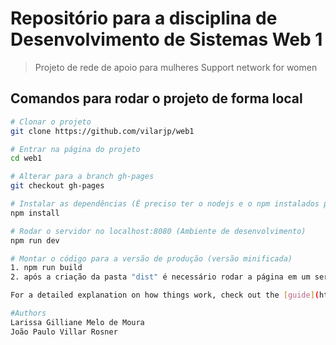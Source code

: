 # Repositório para a disciplina de Desenvolvimento de Sistemas Web 1

> Projeto de rede de apoio para mulheres
> Support network for women

## Comandos para rodar o projeto de forma local

``` bash
# Clonar o projeto
git clone https://github.com/vilarjp/web1

# Entrar na página do projeto
cd web1

# Alterar para a branch gh-pages
git checkout gh-pages

# Instalar as dependências (É preciso ter o nodejs e o npm instalados previamente)
npm install

# Rodar o servidor no localhost:8080 (Ambiente de desenvolvimento)
npm run dev

# Montar o código para a versão de produção (versão minificada)
1. npm run build
2. após a criação da pasta "dist" é necessário rodar a página em um servidor HTTP (github pages, Apache etc)

For a detailed explanation on how things work, check out the [guide](http://vuejs-templates.github.io/webpack/) and [docs for vue-loader](http://vuejs.github.io/vue-loader).

#Authors
Larissa Gilliane Melo de Moura
João Paulo Villar Rosner
